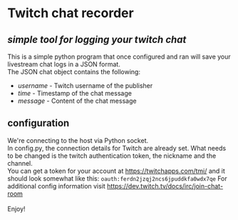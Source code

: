# Twitch chat recorder
## _simple tool for logging your twitch chat_

This is a simple python program that once configured and ran will save your livestream chat logs in a JSON format. <br>
The JSON chat object contains the following:
- _username_ - Twitch username of the publisher 
- _time_ - Timestamp of the chat message
- _message_ - Content of the chat message

## configuration

We're connecting to the host via Python socket. <br>
In config.py, the connection details for Twitch are already set. What needs to be changed is the twitch authentication token, the nickname and the channel. <br>
You can get a token for your account at https://twitchapps.com/tmi/ and it should look somewhat like this:
`oauth:ferdn2jzqj2ncs6jpuddkfa0wdx7qe`
For additional config information visit https://dev.twitch.tv/docs/irc/join-chat-room <br>
<br>
Enjoy!
